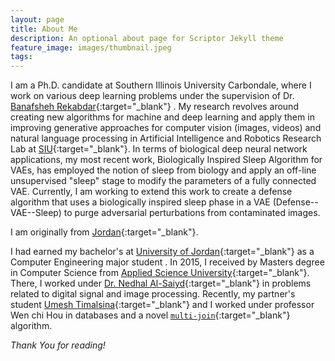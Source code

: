 ```yaml
---
layout: page
title: About Me
description: An optional about page for Scriptor Jekyll theme
feature_image: images/thumbnail.jpeg
tags: 
---
```


I am a Ph.D. candidate at Southern Illinois University Carbondale, where I work on various deep learning problems under the supervision of Dr. [Banafsheh Rekabdar](https://sites.google.com/site/banafsheh1rekabdar){:target="_blank"} . My research revolves around creating new algorithms for machine and deep learning and apply them in improving generative approaches for computer vision (images, videos) and natural language processing in Artificial Intelligence and Robotics Research Lab at [SIU](https://www.siu.edu){:target="_blank"}.  In terms of biological deep neural network applications, my most recent work, Biologically Inspired Sleep Algorithm for VAEs, has employed the notion of sleep from biology and apply an off-line unsupervised "sleep" stage to modify the parameters of a fully connected VAE.  Currently, I am working to extend this work to create a defense algorithm that uses a biologically inspired sleep phase in a VAE (Defense--VAE--Sleep) to purge adversarial perturbations from contaminated images. 


I am originally from [Jordan](https://en.wikipedia.org/wiki/Jordan){:target="_blank"}. 

 I had earned my bachelor's at [University of Jordan](http://ju.edu.jo){:target="_blank"} as a Computer Engineering major student . In  2015, I received by Masters degree in Computer Science from [Applied Science University](https://www.asu.edu.jo){:target="_blank"}. There, I worked under   [Dr. Nedhal Al-Saiyd](https://scholar.google.com/citations?user=ynb9e7AAAAAJ&hl=en){:target="_blank"} in problems related to digital signal and image processing. Recently,  my partner's student [Umesh Timalsina](https://umesh-timalsina.github.io/){:target="_blank"}  and I worked under professor Wen chi Hou in databases and a novel [`multi-join`](https://github.com/multijoin-hub/){:target="_blank"} algorithm.

*Thank You for reading!*

